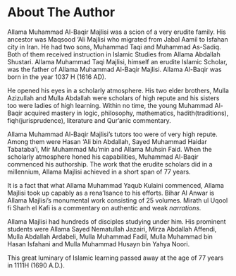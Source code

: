 About The Author
================

Allama Muhammad Al-Baqir Majlisi was a scion of a very erudite family.
His ancestor was Maqsood ‘Ali Majlisi who migrated from Jabal Aamil to
Isfahan city in Iran. He had two sons, Muhammad Taqi and Muhammad
As-Sadiq. Both of them received instruction in Islamic Studies from
Allama Abdallah Shustari. Allama Muhammad Taqi Majlisi, himself an
erudite Islamic Scholar, was the father of Allama Muhammad Al-Baqir
Majlisi. Allama Al-Baqir was born in the year 1037 H (1616 AD).

He opened his eyes in a scholarly atmosphere. His two elder brothers,
Mulla Azizullah and Mulla Abdallah were scholars of high repute and his
sisters too were ladies of high learning. Within no time, the young
Muhammad Al-Baqir acquired mastery in logic, philosophy, mathematics,
hadith(traditions), fiqh(jurisprudence), literature and Qur’anic
commentary.

Allama Muhammad Al-Baqir Majlisi’s tutors too were of very high repute.
Among them were Hasan ‘Ali bin Abdallah, Sayed Muhammad Haidar
Tabataba’i, Mir Muhammad Mu’min and Allama Muhsin Faid. When the
scholarly atmosphere honed his capabilities, Muhammad Al-Baqir commenced
his authorship. The work that the erudite scholars did in a millennium,
Allama Majlisi achieved in a short span of 77 years.

It is a fact that what Allama Muhammad Yaqub Kulaini commenced, Allama
Majlisi took up capably as a rena’Isance to his efforts. Bihar Al Anwar
is Allama Majlisi’s monumental work consisting of 25 volumes. Mirath ul
Uqool fi Sharh el Kafi is a commentary on authentic and weak
*narrations.*

Allama Majlisi had hundreds of disciples studying under him. His
prominent students were Allama Sayed Nematullah Jazairi, Mirza Abdallah
Affendi, Mulla Abdallah Ardabeli, Mulla Muhammad Fadil, Mulla Muhammad
bin Hasan Isfahani and Mulla Muhammad Husayn bin Yahya Noori.

This great luminary of Islamic learning passed away at the age of 77
years in 1111H (1690 A.D.).


